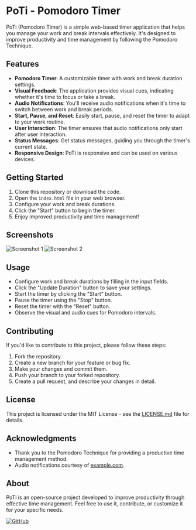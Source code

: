 # PoTi - Pomodoro Timer

PoTi (Pomodoro Timer) is a simple web-based timer application that helps you manage your work and break intervals effectively. It's designed to improve productivity and time management by following the Pomodoro Technique.

## Features

- **Pomodoro Timer**: A customizable timer with work and break duration settings.
- **Visual Feedback**: The application provides visual cues, indicating whether it's time to focus or take a break.
- **Audio Notifications**: You'll receive audio notifications when it's time to switch between work and break periods.
- **Start, Pause, and Reset**: Easily start, pause, and reset the timer to adapt to your work routine.
- **User Interaction**: The timer ensures that audio notifications only start after user interaction.
- **Status Messages**: Get status messages, guiding you through the timer's current state.
- **Responsive Design**: PoTi is responsive and can be used on various devices.

## Getting Started

1. Clone this repository or download the code.
2. Open the `index.html` file in your web browser.
3. Configure your work and break durations.
4. Click the "Start" button to begin the timer.
5. Enjoy improved productivity and time management!

## Screenshots

![Screenshot 1](/screenshots/screenshot1.png)
![Screenshot 2](/screenshots/screenshot2.png)

## Usage

- Configure work and break durations by filling in the input fields.
- Click the "Update Duration" button to save your settings.
- Start the timer by clicking the "Start" button.
- Pause the timer using the "Stop" button.
- Reset the timer with the "Reset" button.
- Observe the visual and audio cues for Pomodoro intervals.

## Contributing

If you'd like to contribute to this project, please follow these steps:

1. Fork the repository.
2. Create a new branch for your feature or bug fix.
3. Make your changes and commit them.
4. Push your branch to your forked repository.
5. Create a pull request, and describe your changes in detail.

## License

This project is licensed under the MIT License - see the [LICENSE.md](LICENSE.md) file for details.

## Acknowledgments

- Thank you to the Pomodoro Technique for providing a productive time management method.
- Audio notifications courtesy of [example.com](example.com).

## About

PoTi is an open-source project developed to improve productivity through effective time management. Feel free to use it, contribute, or customize it for your specific needs.

[![GitHub](https://img.shields.io/github/license/yourusername/pomodoro-timer)](https://github.com/yourusername/pomodoro-timer/LICENSE.md)


